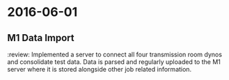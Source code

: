 # 2016-06-01

## M1 Data Import
:review:
Implemented a server to connect all four transmission room dynos and consolidate test data. Data is parsed and regularly uploaded to the M1 server where it is stored alongside other job related information.
